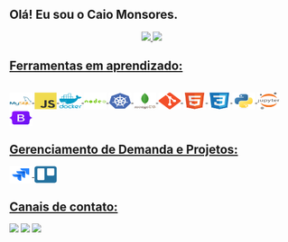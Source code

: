

## Olá! Eu sou o Caio Monsores.
<div align="center">
  <a href="https://github.com/CaioMonsorez">
  <img height="150em" src="https://github-readme-stats.vercel.app/api?username=CaioMonsorez&show_icons=true&theme=dracula&include_all_commits=true&count_private=true"/>
  <img height="150em" src="https://github-readme-stats.vercel.app/api/top-langs/?username=CaioMonsorez&layout=compact&langs_count=7&theme=dracula"/>
</div>
  
 ## Ferramentas em aprendizado:
<div style="display: inline_block"><br>
  <img align="center" alt="Caio-sql" height="30" width="40" src="https://raw.githubusercontent.com/devicons/devicon/master/icons/mysql/mysql-original-wordmark.svg">
  <img align="center" alt="Caio-sql" height="30" width="40" src="https://raw.githubusercontent.com/devicons/devicon/master/icons/javascript/javascript-original.svg">
  <img align="center" alt="Caio-sql" height="30" width="40" src="https://raw.githubusercontent.com/devicons/devicon/master/icons/docker/docker-plain-wordmark.svg">
   <img align="center" alt="Caio-sql" height="30" width="40" src="https://raw.githubusercontent.com/devicons/devicon/master/icons/nodejs/nodejs-plain-wordmark.svg">
  <img align="center" alt="Caio-sql" height="30" width="40" src="https://raw.githubusercontent.com/devicons/devicon/master/icons/kubernetes/kubernetes-plain.svg">
  <img align="center" alt="Caio-mongo" height="30" width="40" src="https://raw.githubusercontent.com/devicons/devicon/master/icons/mongodb/mongodb-original-wordmark.svg">
  <img align="center" alt="Caio-git" height="30" width="40" src="https://raw.githubusercontent.com/devicons/devicon/master/icons/git/git-original.svg">
  <img align="center" alt="Caio-html" height="30" width="40" src="https://raw.githubusercontent.com/devicons/devicon/master/icons/html5/html5-original.svg">
  <img align="center" alt="Rafa-CSS" height="30" width="40" src="https://raw.githubusercontent.com/devicons/devicon/master/icons/css3/css3-original.svg">
  <img align="center" alt="Caio-Python" height="30" width="40" src="https://raw.githubusercontent.com/devicons/devicon/master/icons/python/python-original.svg">
  <img align="center" alt="Caio-Jupyter" height="30" width="40" src="https://raw.githubusercontent.com/devicons/devicon/master/icons/jupyter/jupyter-original-wordmark.svg">
   <img align="center" alt="Caio-apache" height="30" width="40" src="https://raw.githubusercontent.com/devicons/devicon/master/icons/bootstrap/bootstrap-original.svg">
  
  
  ## Gerenciamento de Demanda e Projetos:
  <img align="center" alt="Caio-jira" height="30" width="40" src="https://raw.githubusercontent.com/devicons/devicon/master/icons/jira/jira-original.svg">
  <img align="center" alt="Caio-git" height="30" width="40" src="https://raw.githubusercontent.com/devicons/devicon/master/icons/trello/trello-plain.svg">
  
  
  ## Canais de contato:
 
  <a href="https://instagram.com/caiomonsorez" target="_blank"><img src="https://img.shields.io/badge/-Instagram-%23E4405F?style=for-the-badge&logo=instagram&logoColor=white" target="_blank"></a>
  <a href = "mailto:caio.monsoress@gmail.com"><img src="https://img.shields.io/badge/-Gmail-%23333?style=for-the-badge&logo=gmail&logoColor=white" target="_blank"></a>
  <a href="https://www.linkedin.com/in/caiomonsorez" target="_blank"><img src="https://img.shields.io/badge/-LinkedIn-%230077B5?style=for-the-badge&logo=linkedin&logoColor=white" target="_blank"></a> 
 
 
 
</div>
<!--
**CaioMonsorez/CaioMonsorez** is a ✨ _special_ ✨ repository because its `README.md` (this file) appears on your GitHub profile.

- 🔭 I’m currently working on my personal project ITBOOK
- 🌱 I’m currently learning JavaScript, CSS, MySQL, HTML and Bootstrap 4
- 👯 I’m looking to collaborate on HTML, CSS and Bootstrap 4
- 🤔 I’m looking for help with Python and Django


